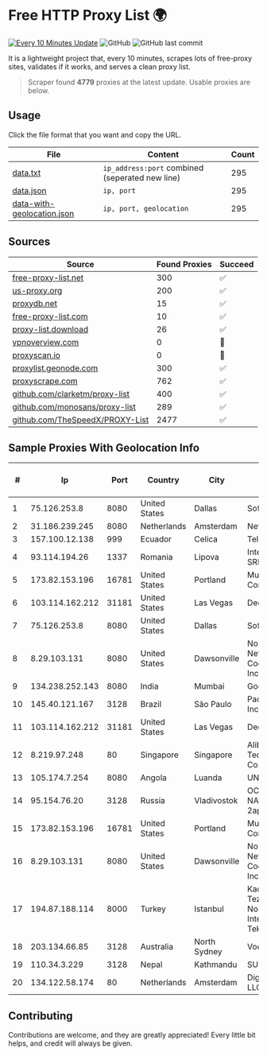 
# Free HTTP Proxy List 🌍

[![Every 10 Minutes Update](https://github.com/mertguvencli/http-proxy-list/actions/workflows/main.yml/badge.svg?branch=main)](https://github.com/mertguvencli/http-proxy-list/actions/workflows/main.yml)
![GitHub](https://img.shields.io/github/license/mertguvencli/http-proxy-list)
![GitHub last commit](https://img.shields.io/github/last-commit/mertguvencli/http-proxy-list)

It is a lightweight project that, every 10 minutes, scrapes lots of free-proxy sites, validates if it works, and serves a clean proxy list.


> Scraper found **4779** proxies at the latest update. Usable proxies are below.

## Usage

Click the file format that you want and copy the URL.


|File|Content|Count|
|----|-------|-----|
|[data.txt](https://raw.githubusercontent.com/mertguvencli/http-proxy-list/main/proxy-list/data.txt)|`ip_address:port` combined (seperated new line)|295|
|[data.json](https://raw.githubusercontent.com/mertguvencli/http-proxy-list/main/proxy-list/data.json)|`ip, port`|295|
|[data-with-geolocation.json](https://raw.githubusercontent.com/mertguvencli/http-proxy-list/main/proxy-list/data-with-geolocation.json)|`ip, port, geolocation`|295|

## Sources

|Source|Found Proxies|Succeed|
|------|-------------|-------|
|[free-proxy-list.net](https://free-proxy-list.net)|300|✅|
|[us-proxy.org](https://www.us-proxy.org)|200|✅|
|[proxydb.net](http://proxydb.net)|15|✅|
|[free-proxy-list.com](https://free-proxy-list.com/?page=&port=&type%5B%5D=http&type%5B%5D=https&up_time=0&search=Search)|10|✅|
|[proxy-list.download](https://www.proxy-list.download/HTTP)|26|✅|
|[vpnoverview.com](https://vpnoverview.com/privacy/anonymous-browsing/free-proxy-servers)|0|🚫|
|[proxyscan.io](https://www.proxyscan.io)|0|🚫|
|[proxylist.geonode.com](https://proxylist.geonode.com/api/proxy-list?limit=300&page=1&sort_by=lastChecked&sort_type=desc&protocols=http,https)|300|✅|
|[proxyscrape.com](https://api.proxyscrape.com/v2/?request=displayproxies&protocol=http&timeout=10000&country=all&ssl=all&anonymity=all)|762|✅|
|[github.com/clarketm/proxy-list](https://raw.githubusercontent.com/clarketm/proxy-list/master/proxy-list-raw.txt)|400|✅|
|[github.com/monosans/proxy-list](https://raw.githubusercontent.com/monosans/proxy-list/main/proxies/http.txt)|289|✅|
|[github.com/TheSpeedX/PROXY-List](https://raw.githubusercontent.com/TheSpeedX/PROXY-List/master/http.txt)|2477|✅|


## Sample Proxies With Geolocation Info

|#|Ip|Port|Country|City|Internet Service Provider|
|-|--|----|-------|----|-------------------------|
|1|75.126.253.8|8080|United States|Dallas|SoftLayer|
|2|31.186.239.245|8080|Netherlands|Amsterdam|NetSkope Inc|
|3|157.100.12.138|999|Ecuador|Celica|Telconet S.A|
|4|93.114.194.26|1337|Romania|Lipova|Interkvm Host SRL|
|5|173.82.153.196|16781|United States|Portland|Multacom Corporation|
|6|103.114.162.212|31181|United States|Las Vegas|DediPath|
|7|75.126.253.8|8080|United States|Dallas|SoftLayer|
|8|8.29.103.131|8080|United States|Dawsonville|North Georgia Network Cooperative, Inc|
|9|134.238.252.143|8080|India|Mumbai|Google LLC|
|10|145.40.121.167|3128|Brazil|São Paulo|Packet Host, Inc.|
|11|103.114.162.212|31181|United States|Las Vegas|DediPath|
|12|8.219.97.248|80|Singapore|Singapore|Alibaba (US) Technology Co., Ltd.|
|13|105.174.7.254|8080|Angola|Luanda|UNITEL SA|
|14|95.154.76.20|3128|Russia|Vladivostok|OCTOPUSNET-NAT-POOL13 2ap|
|15|173.82.153.196|16781|United States|Portland|Multacom Corporation|
|16|8.29.103.131|8080|United States|Dawsonville|North Georgia Network Cooperative, Inc|
|17|194.87.188.114|8000|Turkey|Istanbul|Kadir Huseyin Tezcan Nosspeed Internet Teknolojileri|
|18|203.134.66.85|3128|Australia|North Sydney|Vocus PTY LTD|
|19|110.34.3.229|3128|Nepal|Kathmandu|SUBISU C7|
|20|134.122.58.174|80|Netherlands|Amsterdam|DigitalOcean, LLC|



## Contributing

Contributions are welcome, and they are greatly appreciated! Every
little bit helps, and credit will always be given.

